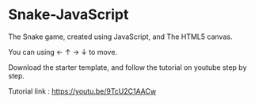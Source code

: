 # Snake-JavaScript

The Snake game, created using JavaScript, and The HTML5 canvas.

You can using ← ↑ → ↓ to move.

Download the starter template, and follow the tutorial on youtube step by step.

Tutorial link : https://youtu.be/9TcU2C1AACw
